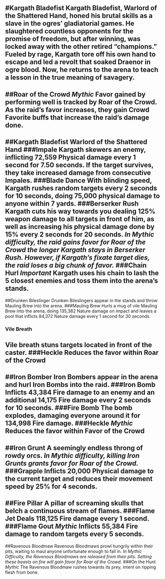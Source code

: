 #Kargath Bladefist
Kargath Bladefist, Warlord of the Shattered Hand, honed his brutal skills as a slave in the ogres’ gladiatorial games. He slaughtered countless opponents for the promise of freedom, but after winning, was locked away with the other retired “champions.” Fueled by rage, Kargath tore off his own hand to escape and led a revolt that soaked Draenor in ogre blood. Now, he returns to the arena to teach a lesson in the true meaning of savagery.
---
##Roar of the Crowd *Mythic*
Favor gained by performing well is tracked by Roar of the Crowd. As the raid’s favor increases, they gain Crowd Favorite buffs that increase the raid’s damage done.
---
##Kargath Bladefist
Warlord of the Shattered Hand
###Impale
Kargath skewers an enemy, inflicting 72,559 Physical damage every 1 second for 7.50 seconds. If the target survives, they take increased damage from consecutive Impales.
###Blade Dance
With blinding speed, Kargath rushes random targets every 2 seconds for 10 seconds, doing 75,000 physical damage to anyone within 7 yards.
###Berserker Rush
Kargath cuts his way towards you dealing 125% weapon damage to all targets in front of him, as well as increasing his physical damage done by 15% every 2 seconds for 20 seconds.
*In Mythic difficulty, the raid gains favor for Roar of the Crowd the longer Kargath stays in Berserker Rush. However, if Kargath’s fixate target dies, the raid loses a big chunk of favor.*
###Chain Hurl *Important*
Kargath uses his chain to lash the 5 closest enemies and toss them into the arena’s stands.
---
##Drunken Bileslinger
Drunken Bileslingers appear in the stands and throw Mauling Brew into the arena.
###Mauling Brew
Hurls a mug of vile Mauling Brew into the arena, doing 135,382 Nature damage on impact and leaves a pool that inflicts 84,372 Nature damage every 1 second for 30 seconds.
### Vile Breath
Vile breath stuns targets located in front of the caster.
###Heckle
Reduces the favor within Roar of the Crowd
---
##Iron Bomber
Iron Bombers appear in the arena and hurl Iron Bombs into the raid.
###Iron Bomb
Inflicts 43,384 Fire damage to an enemy and an additional 14,175 Fire damage every 2 seconds for 10 seconds.
###Fire Bomb
The bomb explodes, damaging everyone around it for 134,998 Fire damage.
###Heckle *Mythic*
Reduces the favor within Favor of the Crowd
---
##Iron Grunt
A seemingly endless throng of rowdy orcs.
*In Mythic difficulty, killing Iron Grunts grants favor for Roar of the Crowd.*
###Grapple
Inflicts 20,000 Physical damage to the current target and reduces their movement speed by 25% for 4 seconds.
---
##Fire Pillar
A pillar of screaming skulls that belch a continuous stream of flames.
###Flame Jet
Deals 118,125 Fire damage every 1 second.
###Flame Gout *Mythic*
Inflicts 55,384 Fire damage to random targets every 5 seconds.
---
##Ravenous Bloodmaw
Ravenous Bloodmaws prowl hungrily within their pits, waiting to maul anyone unfortunate enough to fall in.
*In Mythic Difficulty, the Ravenous Bloodmaws are released from their pits. Setting these beasts on fire will gain favor for Roar of the Crowd.*
###On the Hunt *Mythic*
The Ravenous Bloodmaw rushes towards its prey, intent on ripping flesh from bone.
